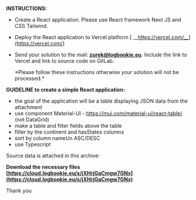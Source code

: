 **INSTRUCTIONS:**

- Create a React application. Please use React framework Next JS and CSS Tailwind. 
- Deploy the React application to Vercel platform [ __https://vercel.com/__](https://vercel.com/)
- Send your solution to the mail: [__zurek@logbookie.eu__](mailto:zurek@logbookie.eu). Include the link to Vercel and link to source code on GitLab.

    
  \*Please follow these instructions otherwise your solution will not be processed.\*

**GUIDELINE to create a simple React application:**

* the goal of the application will be a table displaying JSON data from the attachment
* use component Material-UI - <https://mui.com/material-ui/react-table/> (not DataGrid)
* make a table and filter fields above the table
* filter by the continent and hasStates columns
* sort by column nameUn ASC/DESC
* use Typescript

Source data is attached in this archive:

**Download the necessary files [https://cloud.logbookie.eu/s/jXHrjGaCmgw7GNx](https://cloud.logbookie.eu/s/jXHrjGaCmgw7GNx)**

Thank you